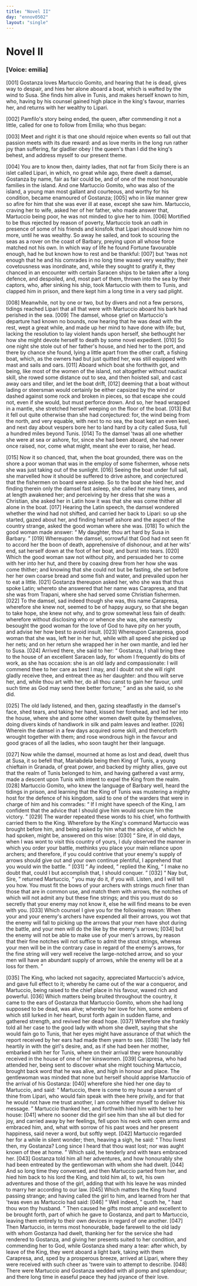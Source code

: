 ```yaml
---
title: "Novel II"
day: "ennov0502"
layout: "single"
---
```

<div id="nov0502" type="novella" who="emilia">
 <h1>
  Novel II
 </h1>
 <argument>
  <p>
   <h3>
    [Voice: emilia]
   </h3>
  </p>
  <p>
   <a name="p05020001">
    [001]
   </a>
   Gostanza loves Martuccio Gomito, and hearing that he is
 dead, gives way to despair, and hies her alone aboard
 a boat, which is wafted by the wind to Susa. She
 finds him alive in Tunis, and makes herself known to
 him, who, having by his counsel gained high place in
 the king's favour, marries her, and returns with her
 wealthy to Lipari.
  </p>
 </argument>
 <div3 type="commentary" who="author">
  <p>
   <a name="p05020002">
    [002]
   </a>
   Pamfilo's
   story being ended, the
      queen, after commending it not a little, called for one to follow from Emilia; who thus
      began:
  </p>
 </div3>
 <div3 type="commentary" who="emilia">
  <p>
   <a name="p05020003">
    [003]
   </a>
   Meet and right it is that one should rejoice when events so fall
 out that passion meets with its due reward: and as love merits in
 the long run rather joy than suffering, far gladlier obey I the queen's
 than I did the king's behest, and address myself to our present theme.
  </p>
 </div3>
 <p>
  <a name="p05020004">
   [004]
  </a>
  You are to know then, dainty ladies, that not far from Sicily there is
 an islet called Lipari, in which, no great while ago, there dwelt a
 damsel, Gostanza by name, fair as fair could be, and of one of the
 most honourable families in the island. And one Martuccio Gomito,
 who was also of the island, a young man most gallant and courteous,
 and worthy for his condition, became enamoured of Gostanza;
  <a name="p05020005">
   [005]
  </a>
  who in like manner grew so afire for him that she was ever ill at ease,
 except she saw him. Martuccio, craving her to wife, asked her of
 her father, who made answer that, Martuccio being poor, he was not
 minded to give her to him.
  <a name="p05020006">
   [006]
  </a>
  Mortified to be thus rejected by reason
 of poverty, Martuccio took an oath in presence of some of his friends
 and kinsfolk that Lipari should know him no more, until he was
 wealthy. So away he sailed, and took to scouring the seas as a rover
 on the coast of Barbary, preying upon all whose force matched not
  his
 own. In which way of life he found Fortune favourable enough,
 had he but known how to rest and be thankful:
  <a name="p05020007">
   [007]
  </a>
  but 'twas not
 enough that he and his comrades in no long time waxed very
 wealthy; their covetousness was inordinate, and, while they sought
 to gratify it, they chanced in an encounter with certain Saracen ships
 to be taken after a long defence, and despoiled, and, most part of
 them, thrown into the sea by their captors, who, after sinking his
 ship, took Martuccio with them to Tunis, and clapped him in prison,
 and there kept him a long time in a very sad plight.
 </p>
 <p>
  <a name="p05020008">
   [008]
  </a>
  Meanwhile, not by one or two, but by divers and not a few
 persons, tidings reached Lipari that all that were with Martuccio
 aboard his bark had perished in the sea.
  <a name="p05020009">
   [009]
  </a>
  The damsel, whose grief on
 Martuccio's departure had known no bounds, now hearing that he was
 dead with the rest, wept a great while, and made up her mind to
 have done with life; but, lacking the resolution to lay violent hands
 upon herself, she bethought her how she might devote herself to
 death by some novel expedient.
  <a name="p05020010">
   [010]
  </a>
  So one night she stole out of her
 father's house, and hied her to the port, and there by chance she
 found, lying a little apart from the other craft, a fishing boat, which,
 as the owners had but just quitted her, was still equipped with mast
 and sails and oars.
  <a name="p05020011">
   [011]
  </a>
  Aboard which boat she forthwith got, and being,
 like most of the women of the island, not altogether without nautical
 skill, she rowed some distance out to sea, and then hoisted sail, and
 cast away oars and tiller, and let the boat drift,
  <a name="p05020012">
   [012]
  </a>
  deeming that a boat
 without lading or steersman would certainly be either capsized by
 the wind or dashed against some rock and broken in pieces, so that
 escape she could not, even if she would, but must perforce drown.
 And so, her head wrapped in a mantle, she stretched herself weeping
 on the floor of the boat.
  <a name="p05020013">
   [013]
  </a>
  But it fell out quite otherwise than she
 had conjectured: for, the wind being from the north, and very
 equable, with next to no sea, the boat kept an even keel, and next
 day about vespers bore her to land hard by a city called Susa, full a
 hundred miles beyond Tunis.
  <a name="p05020014">
   [014]
  </a>
  To the damsel 'twas all one whether
 she were at sea or ashore, for, since she had been aboard, she had
 never once raised, nor, come what might, meant she ever to raise,
 her head.
 </p>
 <p>
  <a name="p05020015">
   [015]
  </a>
  Now it so chanced, that, when the boat grounded, there was on
 the shore a poor woman that was in the employ of some fishermen,
  whose
 nets she was just taking out of the sunlight.
  <a name="p05020016">
   [016]
  </a>
  Seeing the
 boat under full sail, she marvelled how it should be suffered to drive
 ashore, and conjectured that the fishermen on board were asleep. So
 to the boat she hied her, and finding therein only the damsel fast
 asleep, she called her many times, and at length awakened her; and
 perceiving by her dress that she was a Christian, she asked her in
 Latin how it was that she was come thither all alone in the boat.
  <a name="p05020017">
   [017]
  </a>
  Hearing the Latin speech, the damsel wondered whether the wind
 had not shifted, and carried her back to Lipari: so up she started,
 gazed about her, and finding herself ashore and the aspect of the
 country strange, asked the good woman where she was.
  <a name="p05020018">
   [018]
  </a>
  To which
 the good woman made answer:
  <q direct="unspecified">
   My daughter, thou art hard by
 Susa in Barbary.
  </q>
  <a name="p05020019">
   [019]
  </a>
  Whereupon the damsel, sorrowful that God had
 not seen fit to accord her the boon of death, apprehensive of dishonour,
 and at her wits' end, sat herself down at the foot of her
 boat, and burst into tears.
  <a name="p05020020">
   [020]
  </a>
  Which the good woman saw not without
 pity, and persuaded her to come with her into her hut, and there by
 coaxing drew from her how she was come thither; and knowing
 that she could not but be fasting, she set before her her own coarse
 bread and some fish and water, and prevailed upon her to eat a little.
  <a name="p05020021">
   [021]
  </a>
  Gostanza thereupon asked her, who she was that thus spoke Latin;
 whereto she answered that her name was Carapresa, and that she
 was from Trapani, where she had served some Christian fishermen.
  <a name="p05020022">
   [022]
  </a>
  To the damsel, sad indeed though she was, this name Carapresa,
 wherefore she knew not, seemed to be of happy augury, so that she
 began to take hope, she knew not why, and to grow somewhat less
 fain of death: wherefore without disclosing who or whence she was,
 she earnestly besought the good woman for the love of God to have
 pity on her youth, and advise her how best to avoid insult.
  <a name="p05020023">
   [023]
  </a>
  Whereupon
 Carapresa, good woman that she was, left her in her hut, while
 with all speed she picked up her nets; and on her return she wrapped
 her in her own mantle, and led her to Susa.
  <a name="p05020024">
   [024]
  </a>
  Arrived there, she said
 to her:
  <q direct="unspecified">
   Gostanza, I shall bring thee to the house of an excellent
 Saracen lady, for whom I frequently do bits of work, as she has
 occasion: she is an old lady and compassionate: I will commend
 thee to her care as best I may, and I doubt not she will right gladly
 receive thee, and entreat thee as her daughter: and thou wilt serve
 her, and, while thou art with her, do all thou canst to gain her favour,
   until
 such time as God may send thee better fortune;
  </q>
  and as she
 said, so she did.
 </p>
 <p>
  <a name="p05020025">
   [025]
  </a>
  The old lady listened, and then, gazing steadfastly in the damsel's
 face, shed tears, and taking her hand, kissed her forehead, and led her
 into the house, where she and some other women dwelt quite by
 themselves, doing divers kinds of handiwork in silk and palm leaves
 and leather.
  <a name="p05020026">
   [026]
  </a>
  Wherein the damsel in a few days acquired some skill,
 and thenceforth wrought together with them; and rose wondrous
 high in the favour and good graces of all the ladies, who soon taught
 her their language.
 </p>
 <p>
  <a name="p05020027">
   [027]
  </a>
  Now while the damsel, mourned at home as lost and dead, dwelt
 thus at Susa, it so befell that, Mariabdela being then King of Tunis,
 a young chieftain in Granada, of great power, and backed by mighty
 allies, gave out that the realm of Tunis belonged to him, and having
 gathered a vast army, made a descent upon Tunis with intent to
      expel the King from the realm.
  <a name="p05020028">
   [028]
  </a>
  Martuccio Gomito, who knew the
 language of Barbary well, heard the tidings in prison, and learning
 that the King of Tunis was mustering a mighty host for the defence
 of his kingdom, said to one of the warders that were in charge of
 him and his comrades:
  <q direct="unspecified">
   If I might have speech of the King, I am
 confident that the advice that I should give him would secure him
 the victory.
  </q>
  <a name="p05020029">
   [029]
  </a>
  The warder repeated these words to his chief, who
 forthwith carried them to the King. Wherefore by the King's command
 Martuccio was brought before him, and being asked by him
 what the advice, of which he had spoken, might be, answered on
 this wise:
  <a name="p05020030">
   [030]
  </a>
  <q direct="unspecified">
   Sire, if in old days, when I was wont to visit this
 country of yours, I duly observed the manner in which you order
 your battle, methinks you place your main reliance upon archers;
 and therefore, if you could contrive that your enemy's supply of
 arrows should give out and your own continue plentiful, I apprehend
 that you would win the battle.
  </q>
  <a name="p05020031">
   [031]
  </a>
  <q direct="unspecified">
   Ay indeed,
  </q>
  replied the King,
  <q direct="unspecified">
   I
 make no doubt that, could I but accomplish that, I should conquer.
  </q>
  <a name="p05020032">
   [032]
  </a>
  <q direct="unspecified">
   Nay but, Sire,
  </q>
  returned Martuccio,
  <q direct="unspecified">
   you may do it, if you will.
 Listen, and I will tell you how. You must fit the bows of your
 archers with strings much finer than those that are in common use,
 and match them with arrows, the notches of which will not admit
 any but these fine strings; and this you must do so secretly that
 your enemy may not know it, else he will find means to be even
   with
 you.
   <a name="p05020033">
    [033]
   </a>
   Which counsel I give you for the following reason:
 When your and your enemy's archers have expended all their arrows,
 you wot that the enemy will fall to picking up the arrows that your
 men have shot during the battle, and your men will do the like by
 the enemy's arrows;
   <a name="p05020034">
    [034]
   </a>
   but the enemy will not be able to make use of
 your men's arrows, by reason that their fine notches will not suffice
 to admit the stout strings, whereas your men will be in the contrary
 case in regard of the enemy's arrows, for the fine string will very
 well receive the large-notched arrow, and so your men will have
 an abundant supply of arrows, while the enemy will be at a loss for
 them.
  </q>
 </p>
 <p>
  <a name="p05020035">
   [035]
  </a>
  The King, who lacked not sagacity, appreciated Martuccio's
 advice, and gave full effect to it; whereby he came out of the war
 a conqueror, and Martuccio, being raised to the chief place in his
 favour, waxed rich and powerful.
  <a name="p05020036">
   [036]
  </a>
  Which matters being bruited
 throughout the country, it came to the ears of Gostanza that Martuccio
 Gomito, whom she had long supposed to be dead, was alive;
 whereby her love for him, some embers of which still lurked in her
 heart, burst forth again in sudden flame, and gathered strength, and
 revived her dead hope.
  <a name="p05020037">
   [037]
  </a>
  Wherefore she frankly told all her case to
 the good lady with whom she dwelt, saying that she would fain go
 to Tunis, that her eyes might have assurance of that which the
 report received by her ears had made them yearn to see.
  <a name="p05020038">
   [038]
  </a>
  The lady
 fell heartily in with the girl's desire, and, as if she had been her
 mother, embarked with her for Tunis, where on their arrival they
 were honourably received in the house of one of her kinswomen.
  <a name="p05020039">
   [039]
  </a>
  Carapresa, who had attended her, being sent to discover what she
 might touching Martuccio, brought back word that he was alive, and
 high in honour and place. The gentlewoman was minded that none
 but herself should apprise Martuccio of the arrival of his Gostanza:
  <a name="p05020040">
   [040]
  </a>
  wherefore she hied her one day to Martuccio, and said:
  <q direct="unspecified">
   Martuccio,
 there is come to my house a servant of thine from Lipari,
 who would fain speak with thee here privily, and for that he would
 not have me trust another, I am come hither myself to deliver his
 message.
  </q>
  Martuccio thanked her, and forthwith hied him with her
 to her house:
  <a name="p05020041">
   [041]
  </a>
  where no sooner did the girl see him than she all
 but died for joy, and carried away by her feelings, fell upon his neck
 with open arms and embraced him, and, what with sorrow of his
  past
 woes and her present happiness, said never a word, but softly
 wept.
  <a name="p05020042">
   [042]
  </a>
  Martuccio regarded her for a while in silent wonder; then,
 heaving a sigh, he said:
  <q direct="unspecified">
   Thou livest then, my Gostanza? Long
 since I heard that thou wast lost; nor was aught known of thee
 at home.
  </q>
  Which said, he tenderly and with tears embraced her.
  <a name="p05020043">
   [043]
  </a>
  Gostanza told him all her adventures, and how honourably she had
 been entreated by the gentlewoman with whom she had dwelt.
  <a name="p05020044">
   [044]
  </a>
  And so long time they conversed, and then Martuccio parted
 from her, and hied him back to his lord the King, and told him
 all, to wit, his own adventures and those of the girl, adding that
 with his leave he was minded to marry her according to our law.
  <a name="p05020045">
   [045]
  </a>
  Which matters the King found passing strange; and having called
 the girl to him, and learned from her that 'twas even as Martuccio
 had said:
  <a name="p05020046">
   [046]
  </a>
  <q direct="unspecified">
   Well indeed,
  </q>
  quoth he,
  <q direct="unspecified">
   hast thou won thy husband.
  </q>
  Then caused he gifts most ample and excellent to be brought forth,
 part of which he gave to Gostanza, and part to Martuccio, leaving
 them entirely to their own devices in regard of one another.
  <a name="p05020047">
   [047]
  </a>
  Then
 Martuccio, in terms most honourable, bade farewell to the old lady
 with whom Gostanza had dwelt, thanking her for the service she
 had rendered to Gostanza, and giving her presents suited to her condition,
 and commending her to God, while Gostanza shed many a
 tear: after which, by leave of the King, they went aboard a light
 bark, taking with them Carapresa, and, sped by a prosperous breeze,
 arrived at Lipari, where they were received with such cheer as 'twere
 vain to attempt to describe.
  <a name="p05020048">
   [048]
  </a>
  There were Martuccio and Gostanza
 wedded with all pomp and splendour; and there long time in
 easeful peace they had joyance of their love.
 </p>
</div>